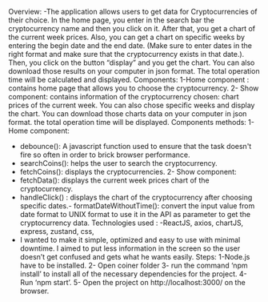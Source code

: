 Overview:
-The application allows users to get data for Cryptocurrencies of their choice. In the
home page, you enter in the search bar the cryptocurrency name and then you click
on it.
After that, you get a chart of the current week prices. Also, you can get a chart on
specific weeks by entering the begin date and the end date. (Make sure to enter
dates in the right format and make sure that the cryptocurrency exists in that date.).
Then, you click on the button “display” and you get the chart. You can also
download those results on your computer in json format. The total operation time
will be calculated and displayed.
Components:
1-Home component : contains home page that allows you to choose the
cryptocurrency.
2- Show component: contains information of the cryptocurrency chosen: chart
prices of the current week. You can also chose specific weeks and display the
chart.
You can download those charts data on your computer in json format.
the total operation time will be displayed.
Components methods:
1- Home component:
- debounce(): A javascript function used to ensure that the task doesn't fire so often
in order to brick browser performance.
- searchCoins(): helps the user to search the cryptocurrency.
- fetchCoins(): displays the cryptocurrencies.
2- Show component:
- fetchData(): displays the current week prices chart of the cryptocurrency.
- handleClick() : displays the chart of the cryptocurrency after choosing specific
dates.- formatDateWithoutTime(): convert the input value from date format to UNIX format
to use it in the API as parameter to get the cryptocurrency data.
Technologies used :
-ReactJS, axios, chartJS, express, zustand, css,
- I wanted to make it simple, optimized and easy to use with minimal downtime. I
aimed to put less information in the screen so the user doesn’t get confused and
gets what he wants easily.
Steps:
1-Node.js have to be installed.
2- Open coiner folder
3- run the command ‘npm install’ to install all of the necessary dependencies for the
project.
4- Run ‘npm start’.
5- Open the project on http://localhost:3000/ on the browser.
